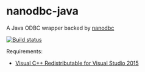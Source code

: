 # nanodbc-java
A Java ODBC wrapper backed by [nanodbc](http://nanodbc.io/)

[![Build status](https://ci.appveyor.com/api/projects/status/yxifj94ckn2dorr4/branch/master?svg=true)](https://ci.appveyor.com/project/rafeememon/nanodbc-java)

Requirements:

* [Visual C++ Redistributable for Visual Studio 2015](https://www.microsoft.com/en-us/download/details.aspx?id=48145)
